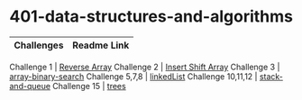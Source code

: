 # 401-data-structures-and-algorithms

Challenges | Readme Link
---  | --- 

Challenge 1         | [Reverse Array](challenges/reverseArray/reverseArr.md) 
Challenge 2         | [Insert Shift Array](challenges/array-insert-shift/array-insert-shift.md) 
Challenge 3         | [array-binary-search](challenges/array-binary-search/array-binary-search.md)
Challenge 5,7,8     | [linkedList](challenges/challeng05/linkedList.md)
Challenge 10,11,12  | [stack-and-queue](challenges/stack-and-queue/stack-and-queue.md)
Challenge 15        | [trees](challenges/stack-and-queue/trees.md)
  


